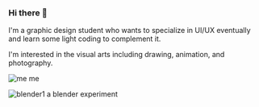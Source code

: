 ### Hi there 👋

I'm a graphic design student who wants to specialize in UI/UX eventually and learn some light coding to complement it.

I'm interested in the visual arts including drawing, animation, and photography.

![me](https://github.com/ejrole/ejrole/assets/68717749/e98a666a-34be-4ae9-ba52-0847b0e828a6)
me

![blender1](https://github.com/ejrole/ejrole/assets/68717749/4818734a-edc4-4500-b70f-ca947e88d710)
a blender experiment

<!--
**ejrole/ejrole** is a ✨ _special_ ✨ repository because its `README.md` (this file) appears on your GitHub profile.

Here are some ideas to get you started:

- 🔭 I’m currently working on ...
- 🌱 I’m currently learning ...
- 👯 I’m looking to collaborate on ...
- 🤔 I’m looking for help with ...
- 💬 Ask me about ...
- 📫 How to reach me: ...
- 😄 Pronouns: ...
- ⚡ Fun fact: ...
-->
